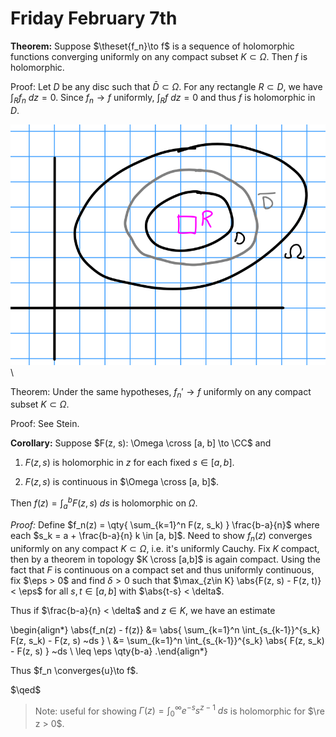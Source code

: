 # Friday February 7th

**Theorem:**
Suppose $\theset{f_n}\to f$ is a sequence of holomorphic functions converging uniformly on any compact subset $K \subset \Omega$.
Then $f$ is holomorphic.

Proof:
Let $D$ be any disc such that $\bar D \subset \Omega$.
For any rectangle $R \subset D$, we have $\int_R f_n ~dz = 0$.
Since $f_n \to f$ uniformly, $\int_R f ~dz = 0$ and thus $f$ is holomorphic in $D$.

![Image](figures/2020-02-07-13:36.png)\

Theorem:
Under the same hypotheses, $f_n' \to f$ uniformly on any compact subset $K \subset \Omega$.

Proof:
See Stein.

**Corollary:**
Suppose $F(z, s): \Omega \cross [a, b] \to \CC$ and

1. $F(z, s)$ is holomorphic in $z$ for each fixed $s \in [a, b]$.

2. $F(z, s)$ is continuous in $\Omega \cross [a, b]$.

Then $f(z) = \int_a^b F(z, s) ~ds$ is holomorphic on $\Omega$.

*Proof:*
Define $f_n(z) = \qty{ \sum_{k=1}^n F(z, s_k) } \frac{b-a}{n}$ where each $s_k = a + \frac{b-a}{n} k \in [a, b]$.
Need to show $f_n(z)$ converges uniformly on any compact $K \subset \Omega$, i.e. it's uniformly Cauchy.
Fix $K$ compact, then by a theorem in topology $K \cross [a,b]$ is again compact.
Using the fact that $F$ is continuous on a compact set and thus uniformly continuous, fix $\eps > 0$ and find $\delta>0$ such that $\max_{z\in K} \abs{F(z, s) - F(z, t)} < \eps$ for all $s,t \in [a, b]$ with $\abs{t-s} < \delta$.

Thus if $\frac{b-a}{n} < \delta$ and $z\in K$, we have an estimate

\begin{align*}
\abs{f_n(z) - f(z)} 
&= \abs{ \sum_{k=1}^n \int_{s_{k-1}}^{s_k} F(z, s_k) - F(z, s) ~ds } \\
&= \sum_{k=1}^n \int_{s_{k-1}}^{s_k} \abs{ F(z, s_k) - F(z, s) } ~ds \\
\leq \eps \qty{b-a} 
.\end{align*}

Thus $f_n \converges{u}\to f$.

$\qed$

> Note: useful for showing $\Gamma(z) = \int_0^\infty e^{-s} s^{z-1} ~ds$ is holomorphic for $\re z > 0$.
